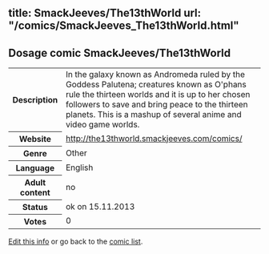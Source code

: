 title: SmackJeeves/The13thWorld
url: "/comics/SmackJeeves_The13thWorld.html"
---
Dosage comic SmackJeeves/The13thWorld
-----------------------------------------

<p id="msg"></p>
<script type="text/javascript">
if (window.location.search === '?edit_info_mail=sent_ok') {
  var elem = document.getElementById("msg");
  elem.innerHTML = 'Edited information sucessfully sent for review, which is usually done daily. Thanks!';
  elem.className = 'ok';
}
</script>
<table class="comicinfo">
<tr>
<th>Description</th><td>In the galaxy known as Andromeda ruled by the Goddess Palutena; creatures known as O'phans rule the thirteen worlds and it is up to her chosen followers to save and bring peace to the thirteen planets. This is a mashup of several anime and video game worlds.</td>
</tr>
<tr>
<th>Website</th><td><a href="http://the13thworld.smackjeeves.com/comics/">http://the13thworld.smackjeeves.com/comics/</a></td>
</tr>
<tr>
<th>Genre</th><td>Other</td>
</tr>
<tr>
<th>Language</th><td>English</td>
</tr>
<tr>
<th>Adult content</th><td>no</td>
</tr>
<tr>
<th>Status</th><td>ok on 15.11.2013</td>
</tr>
<tr>
<th>Votes</th><td>0</td>
</tr>
</table>

[Edit this info](SmackJeeves_The13thWorld_edit.html) or go back to the [comic list](../comic-index.html).
